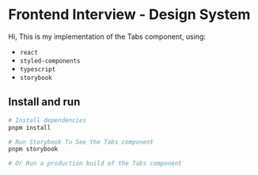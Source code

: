 # Frontend Interview - Design System

Hi,
This is my implementation of the Tabs component, using:

- `react`
- `styled-components`
- `typescript`
- `storybook`

## Install and run

```bash
# Install dependencies
pnpm install

# Run Storybook To See the Tabs component
pnpm storybook

# Or Run a production build of the Tabs component
```
